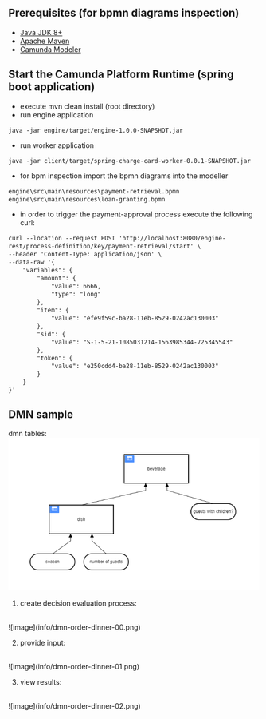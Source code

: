 ## Prerequisites (for bpmn diagrams inspection)
* [Java JDK 8+](http://www.oracle.com/technetwork/java/javase/downloads/jdk8-downloads-2133151.html)
* [Apache Maven](https://maven.apache.org/download.cgi)
* [Camunda Modeler](https://camunda.com/download/modeler/)

## Start the Camunda Platform Runtime (spring boot application)
* execute mvn clean install (root directory)
* run engine application 
```
java -jar engine/target/engine-1.0.0-SNAPSHOT.jar
```
* run worker application 
```
java -jar client/target/spring-charge-card-worker-0.0.1-SNAPSHOT.jar
```
* for bpm inspection import the bpmn diagrams into the modeller
```
engine\src\main\resources\payment-retrieval.bpmn
engine\src\main\resources\loan-granting.bpmn
```
* in order to trigger the payment-approval process execute the following curl:
```
curl --location --request POST 'http://localhost:8080/engine-rest/process-definition/key/payment-retrieval/start' \
--header 'Content-Type: application/json' \
--data-raw '{
    "variables": {
        "amount": {
            "value": 6666,
            "type": "long"
        },
        "item": {
            "value": "efe9f59c-ba28-11eb-8529-0242ac130003"
        },
        "sid": {
            "value": "S-1-5-21-1085031214-1563985344-725345543"
        },
        "token": {
            "value": "e250cdd4-ba28-11eb-8529-0242ac130003"
        }
    }
}'
```
## DMN sample
dmn tables:
<br/>
![image](info/dmn-order-dinner-schema.png)

1. create decision evaluation process:
<br/>
![image](info/dmn-order-dinner-00.png)

2. provide input:
<br/>
![image](info/dmn-order-dinner-01.png)

3. view results:
<br/>
![image](info/dmn-order-dinner-02.png)